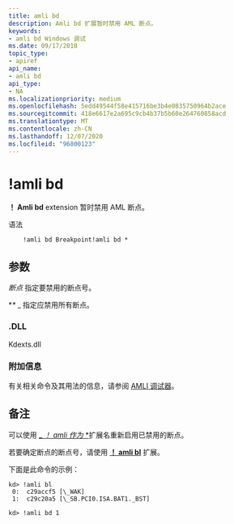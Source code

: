 ```yaml
---
title: amli bd
description: Amli bd 扩展暂时禁用 AML 断点。
keywords:
- amli bd Windows 调试
ms.date: 09/17/2018
topic_type:
- apiref
api_name:
- amli bd
api_type:
- NA
ms.localizationpriority: medium
ms.openlocfilehash: 5edd49544f58e415716be3b4e0835750964b2ace
ms.sourcegitcommit: 418e6617e2a695c9cb4b37b5b60e264760858acd
ms.translationtype: MT
ms.contentlocale: zh-CN
ms.lasthandoff: 12/07/2020
ms.locfileid: "96800123"
---
```

# <a name="amli-bd"></a>!amli bd

**！ Amli bd** extension 暂时禁用 AML 断点。

语法

```dbgcmd
    !amli bd Breakpoint!amli bd *
```

## <a name="span-idddk__amli_bd_dbgspanspan-idddk__amli_bd_dbgspanparameters"></a><span id="ddk__amli_bd_dbg"></span><span id="DDK__AMLI_BD_DBG"></span>参数

<span id="_______Breakpoint______"></span><span id="_______breakpoint______"></span><span id="_______BREAKPOINT______"></span>*断点* 指定要禁用的断点号。

<span id="______________"></span> **\** _ 指定应禁用所有断点。

### <a name="span-iddllspanspan-iddllspandll"></a><span id="DLL"></span><span id="dll"></span>.DLL

Kdexts.dll

### <a name="span-idadditional_informationspanspan-idadditional_informationspanspan-idadditional_informationspanadditional-information"></a><span id="Additional_Information"></span><span id="additional_information"></span><span id="ADDITIONAL_INFORMATION"></span>附加信息

有关相关命令及其用法的信息，请参阅 [AMLI 调试器](the-amli-debugger.md)。

<a name="remarks"></a>备注
-------

可以使用 [_ *！ amli 作为* *](-amli-be.md)扩展名重新启用已禁用的断点。

若要确定断点的断点号，请使用 [**！ amli bl**](-amli-bl.md) 扩展。

下面是此命令的示例：

```console
kd> !amli bl
 0:  c29accf5 [\_WAK]
 1:  c29c20a5 [\_SB.PCI0.ISA.BAT1._BST]

kd> !amli bd 1
```
